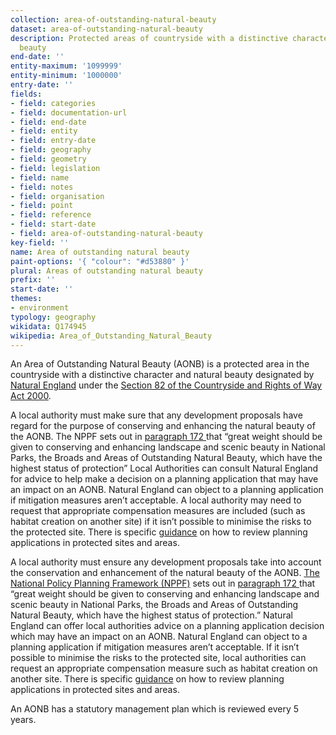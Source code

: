 ```yaml
---
collection: area-of-outstanding-natural-beauty
dataset: area-of-outstanding-natural-beauty
description: Protected areas of countryside with a distinctive character and natural
  beauty
end-date: ''
entity-maximum: '1099999'
entity-minimum: '1000000'
entry-date: ''
fields:
- field: categories
- field: documentation-url
- field: end-date
- field: entity
- field: entry-date
- field: geography
- field: geometry
- field: legislation
- field: name
- field: notes
- field: organisation
- field: point
- field: reference
- field: start-date
- field: area-of-outstanding-natural-beauty
key-field: ''
name: Area of outstanding natural beauty
paint-options: '{ "colour": "#d53880" }'
plural: Areas of outstanding natural beauty
prefix: ''
start-date: ''
themes:
- environment
typology: geography
wikidata: Q174945
wikipedia: Area_of_Outstanding_Natural_Beauty
---
```


An Area of Outstanding Natural Beauty (AONB) is a protected area in the countryside with a distinctive character and natural beauty designated by [Natural England](https://www.gov.uk/government/organisations/natural-england) under the [Section 82 of the Countryside and Rights of Way Act 2000](https://www.legislation.gov.uk/ukpga/2000/37/section/82).


A local authority must make sure that any development proposals have regard for the purpose of conserving and enhancing the natural beauty of the AONB. The NPPF sets out in [paragraph 172 ](https://www.gov.uk/guidance/national-planning-policy-framework/15-conserving-and-enhancing-the-natural-environment)that “great weight should be given to conserving and enhancing landscape and scenic beauty in National Parks, the Broads and Areas of Outstanding Natural Beauty, which have the highest status of protection” Local Authorities can consult Natural England for advice to help make a decision on a planning application that may have an impact on an AONB. Natural England can object to a planning application if mitigation measures aren’t acceptable. A local authority may need to request that appropriate compensation measures are included (such as habitat creation on another site) if it isn’t possible to minimise the risks to the protected site. There is specific [guidance](https://www.gov.uk/guidance/protected-sites-and-areas-how-to-review-planning-applications) on how to review planning applications in protected sites and areas.

A local authority must ensure any development proposals take into account the conservation and enhancement of the natural beauty of the AONB. [The National Policy Planning Framework (NPPF)](https://www.gov.uk/government/publications/national-planning-policy-framework--2) sets out in [paragraph 172 ](https://www.gov.uk/guidance/national-planning-policy-framework/15-conserving-and-enhancing-the-natural-environment)that “great weight should be given to conserving and enhancing landscape and scenic beauty in National Parks, the Broads and Areas of Outstanding Natural Beauty, which have the highest status of protection.” Natural England can offer local authorities advice on a planning application decision which may have an impact on an AONB. Natural England can object to a planning application if mitigation measures aren’t acceptable. If it isn’t possible to minimise the risks to the protected site, local authorities can request an appropriate compensation measure such as habitat creation on another site. There is specific [guidance](https://www.gov.uk/guidance/protected-sites-and-areas-how-to-review-planning-applications) on how to review planning applications in protected sites and areas.

An AONB has a statutory management plan which is reviewed every 5 years.